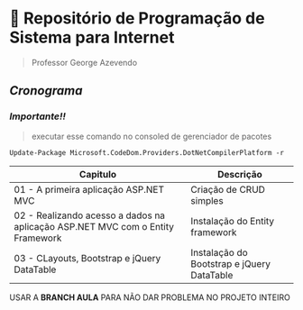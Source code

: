 # 📁 Repositório de **Programação de Sistema para Internet**
> Professor George Azevendo 

## *Cronograma*


### *Importante!!*
> executar esse comando no consoled de gerenciador de pacotes
```ssh
Update-Package Microsoft.CodeDom.Providers.DotNetCompilerPlatform -r
```
| Capitulo                                                                     |         Descrição                 |
|------------------------------------------------------------------------------|-----------------------------------|
|01 - A primeira aplicação ASP.NET MVC                                          |    Criação de CRUD simples        |
|02 - Realizando acesso a dados na aplicação ASP.NET MVC com o Entity Framework|    Instalação do Entity framework |
|03 - CLayouts, Bootstrap e jQuery DataTable                                   |Instalação do Bootstrap e jQuery DataTable|


USAR A **BRANCH AULA** PARA NÃO DAR PROBLEMA NO PROJETO INTEIRO
